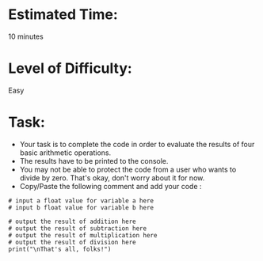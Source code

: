 
# Estimated Time:
10 minutes

# Level of Difficulty:
Easy


# Task:
* Your task is to complete the code in order to evaluate the results of four basic arithmetic operations.
* The results have to be printed to the console.
* You may not be able to protect the code from a user who wants to divide by zero. That's okay, don't worry about it for now.
* Copy/Paste the following comment and add your code :
```
# input a float value for variable a here
# input b float value for variable b here

# output the result of addition here
# output the result of subtraction here
# output the result of multiplication here
# output the result of division here
print("\nThat's all, folks!")
```
